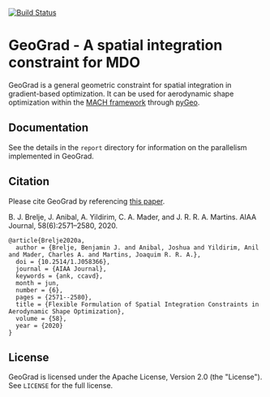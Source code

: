 
[![Build Status](https://dev.azure.com/mdolab/Private/_apis/build/status/mdolab.geograd?repoName=mdolab%2Fgeograd&branchName=master)](https://dev.azure.com/mdolab/Private/_build/latest?definitionId=21&repoName=mdolab%2Fgeograd&branchName=master)

# GeoGrad - A spatial integration constraint for MDO 
GeoGrad is a general geometric constraint for spatial integration in gradient-based optimization.
It can be used for aerodynamic shape optimization within the [MACH framework](https://github.com/mdolab/MACH-Aero) through [pyGeo](https://github.com/mdolab/pygeo).

## Documentation
See the details in the `report` directory for information on the parallelism implemented in GeoGrad. 

## Citation
Please cite GeoGrad by referencing [this paper](http://www.umich.edu/~mdolaboratory/pdf/Brelje2020a.pdf).

B. J. Brelje, J. Anibal, A. Yildirim, C. A. Mader, and J. R. R. A. Martins. AIAA Journal, 58(6):2571–2580, 2020.
```
@article{Brelje2020a,
  author = {Brelje, Benjamin J. and Anibal, Joshua and Yildirim, Anil and Mader, Charles A. and Martins, Joaquim R. R. A.},
  doi = {10.2514/1.J058366},
  journal = {AIAA Journal},
  keywords = {ank, ccavd},
  month = jun,
  number = {6},
  pages = {2571--2580},
  title = {Flexible Formulation of Spatial Integration Constraints in Aerodynamic Shape Optimization},
  volume = {58},
  year = {2020}
}
```

## License
GeoGrad is licensed under the Apache License, Version 2.0 (the "License"). See `LICENSE` for the full license.
